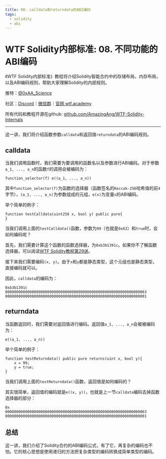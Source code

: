 ```yaml
---
title: 08. calldata和returndata的ABI编码
tags:
  - solidity
  - abi
---
```


# WTF Solidity内部标准: 08. 不同功能的ABI编码

《WTF Solidity内部标准》教程将介绍Solidity智能合约中的存储布局，内存布局，以及ABI编码规则，帮助大家理解Solidity的内部规则。

推特：[@0xAA_Science](https://twitter.com/0xAA_Science)

社区：[Discord](https://discord.gg/5akcruXrsk)｜[微信群](https://docs.google.com/forms/d/e/1FAIpQLSe4KGT8Sh6sJ7hedQRuIYirOoZK_85miz3dw7vA1-YjodgJ-A/viewform?usp=sf_link)｜[官网 wtf.academy](https://wtf.academy)

所有代码和教程开源在github: [github.com/AmazingAng/WTF-Solidity-Internals](https://github.com/AmazingAng/WTF-Solidity-Internals)

-----

这一讲，我们将介绍函数参数`calldata`和返回值`returndata`的ABI编码规则。

## calldata

当我们调用函数时，我们需要为要调用的函数名以及参数进行ABI编码。对于参数`a_1, ..., a_n`的函数`f`的调用会被编码为：

```
function_selector(f) e((a_1, ..., a_n))
```

其中`function_selector(f)`为函数的选择器（函数签名的`Keccak-256`哈希值的前`4`字节），`(a_1, ..., a_n)`为参数组成的元组，`e(x)`为变量`x`的ABI编码。

举个简单的例子：

```solidity
function testCalldata(uint256 x, bool y) public pure{
}
```

当我们调用上面的`testCalldata()`函数，参数为`99`（也就是`0x63`）和`true`时，会如何编码呢？

首先，我们需要计算这个函数的函数选择器，为`0xb3b1391c`。如果你不了解函数选择器，可以阅读[WTF Solidity教程第29讲](https://www.wtf.academy/solidity-advanced/Selector/)。

接下来我们需要编码`(x, y)`。由于`x`和`y`都是静态类型，这个元组也是静态类型，直接编码就可以。

因此，`calldata`的编码为：

```
0xb3b1391c
0000000000000000000000000000000000000000000000000000000000000063
0000000000000000000000000000000000000000000000000000000000000001
```

## returndata

当函数返回时，我们需要对返回值进行编码。返回值`a_1, ..., a_n`会被被编码为：

```
e((a_1, ..., a_n))
```

举个简单的例子：

```solidity
function testReturndata() public pure returns(uint x, bool y){
    x = 99;
    y = true;
}
```

当我们调用上面的`testReturndata()`函数，返回值是如何编码的？

其实很简单，返回值的编码就是`e((x, y))`，也就是上一节`calldata`编码去掉函数选择器的部分：

```
0x
0000000000000000000000000000000000000000000000000000000000000063
0000000000000000000000000000000000000000000000000000000000000001
```

## 总结

这一讲，我们介绍了Solidity合约的ABI编码公式，有了它，再复杂的编码也不怕。它的核心思想是使用递归的方法把复杂类型的编码转换成简单类型的编码。